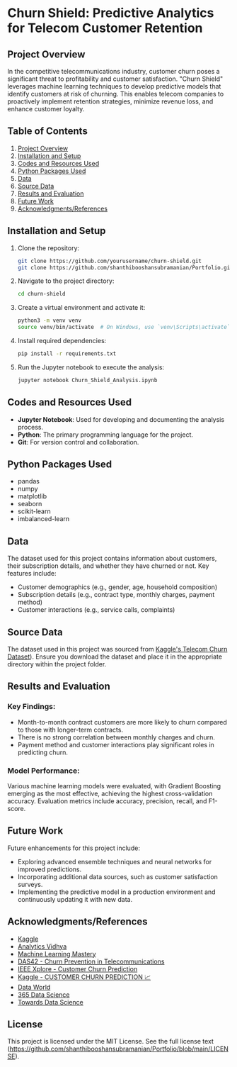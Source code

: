 # Churn Shield: Predictive Analytics for Telecom Customer Retention

## Project Overview

In the competitive telecommunications industry, customer churn poses a significant threat to profitability and customer satisfaction. "Churn Shield" leverages machine learning techniques to develop predictive models that identify customers at risk of churning. This enables telecom companies to proactively implement retention strategies, minimize revenue loss, and enhance customer loyalty.

## Table of Contents

1. [Project Overview](#project-overview)
2. [Installation and Setup](#installation-and-setup)
3. [Codes and Resources Used](#codes-and-resources-used)
4. [Python Packages Used](#python-packages-used)
5. [Data](#data)
6. [Source Data](#source-data)
7. [Results and Evaluation](#results-and-evaluation)
8. [Future Work](#future-work)
9. [Acknowledgments/References](#acknowledgmentsreferences)

## Installation and Setup

1. Clone the repository:
    ```bash
    git clone https://github.com/yourusername/churn-shield.git
    git clone https://github.com/shanthibooshansubramanian/Portfolio.git
    ```
2. Navigate to the project directory:
    ```bash
    cd churn-shield
    ```
3. Create a virtual environment and activate it:
    ```bash
    python3 -m venv venv
    source venv/bin/activate  # On Windows, use `venv\Scripts\activate`
    ```
4. Install required dependencies:
    ```bash
    pip install -r requirements.txt
    ```
5. Run the Jupyter notebook to execute the analysis:
    ```bash
    jupyter notebook Churn_Shield_Analysis.ipynb
    ```

## Codes and Resources Used

- **Jupyter Notebook**: Used for developing and documenting the analysis process.
- **Python**: The primary programming language for the project.
- **Git**: For version control and collaboration.

## Python Packages Used

- pandas
- numpy
- matplotlib
- seaborn
- scikit-learn
- imbalanced-learn

## Data

The dataset used for this project contains information about customers, their subscription details, and whether they have churned or not. Key features include:
- Customer demographics (e.g., gender, age, household composition)
- Subscription details (e.g., contract type, monthly charges, payment method)
- Customer interactions (e.g., service calls, complaints)

## Source Data

The dataset used in this project was sourced from [Kaggle's Telecom Churn Dataset](https://www.kaggle.com/datasets/shilongzhuang/telecom-customer-churn-by-maven-analytics)). Ensure you download the dataset and place it in the appropriate directory within the project folder.

## Results and Evaluation

### Key Findings:
- Month-to-month contract customers are more likely to churn compared to those with longer-term contracts.
- There is no strong correlation between monthly charges and churn.
- Payment method and customer interactions play significant roles in predicting churn.

### Model Performance:
Various machine learning models were evaluated, with Gradient Boosting emerging as the most effective, achieving the highest cross-validation accuracy. Evaluation metrics include accuracy, precision, recall, and F1-score.

## Future Work

Future enhancements for this project include:
- Exploring advanced ensemble techniques and neural networks for improved predictions.
- Incorporating additional data sources, such as customer satisfaction surveys.
- Implementing the predictive model in a production environment and continuously updating it with new data.

## Acknowledgments/References

- [Kaggle](https://www.kaggle.com)
- [Analytics Vidhya](https://www.analyticsvidhya.com/)
- [Machine Learning Mastery](https://machinelearningmastery.com/)
- [DAS42 - Churn Prevention in Telecommunications](https://das42.com/thought-leadership/churn-prevention-in-telecommunications/)
- [IEEE Xplore - Customer Churn Prediction](https://ieeexplore.ieee.org/abstract/document/8014605)
- [Kaggle - CUSTOMER CHURN PREDICTION 📈](https://www.kaggle.com)
- [Data World](https://www.dataworld.com/)
- [365 Data Science](https://365datascience.com/)
- [Towards Data Science](https://towardsdatascience.com)

   

## License

This project is licensed under the MIT License. See the full license text (https://github.com/shanthibooshansubramanian/Portfolio/blob/main/LICENSE).
